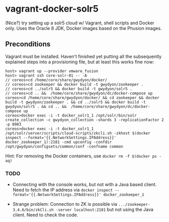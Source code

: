 # vagrant-docker-solr5
(Nice?) try setting up a solr5 cloud w/ Vagrant, shell scripts and Docker only. Uses the Oracle 8 JDK, Docker images based on the Phusion images.

## Preconditions

Vagrant must be installed. 
Haven't finished yet putting all the subsequently explained steps into a provisioning file, but at least this works fine now:

```
host> vagrant up --provider vmware_fusion
host> vagrant ssh core-solr-01 -- -A
// coreos>cd /home/core/share/gwydyon/docker/
// coreos>cd zookeeper && docker build -t gwydyon/zookeeper .
// coreos>cd ../solr5 && docker build -t gwydyon/solr5 .
// coreos>cd .. &&  /home/core/share/gwydyon/dc/docker-compose up
coreos>cd /home/core/share/gwydyon/docker/ && cd zookeeper && docker build -t gwydyon/zookeeper . && cd ../solr5 && docker build -t gwydyon/solr5 . && cd .. &&  /home/core/share/gwydyon/dc/docker-compose up
coreos>docker exec -i -t docker_solr1_1 /opt/solr/bin/solr create_collection -c gwydyon_collection -shards 3 -replicationFactor 2 -p 8983
coreos>docker exec -i -t docker_solr1_1 /opt/solr/server/scripts/cloud-scripts/zkcli.sh -zkhost $(docker inspect --format='{{.NetworkSettings.IPAddress}}' docker_zookeeper_1):2181 -cmd upconfig -confdir /opt/gwydyon/configsets/common/conf -confname common
```

Hint: For removing the Docker containers, use ```docker rm -f $(docker ps -aq)```

### TODO
  * Connecting with the console works, but not with a Java based client.
    Need to fetch the IP address via 
    ```docker inspect --format='{{.NetworkSettings.IPAddress}}' docker_zookeeper_1```

  * Strange problem: Connection to ZK is possible via
    ```.../zookeeper-3.4.6/bin/zkCli.sh -server localhost:2181```
    but not using the Java client. Need to check the code.
